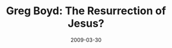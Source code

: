 ---
layout: media
category: media
title: "Greg Boyd: The Resurrection of Jesus?"
date: 2009-03-30
description: "Greg Boyd discusses evidence for the resurrection of Jesus."
video: "https://s3.amazonaws.com/crossroadsvideomessages/w6-greg.mp4"
video-poster: "http://s3.amazonaws.com/crossroads-media/images/legacy/content/w6-greg-still.jpg"
---